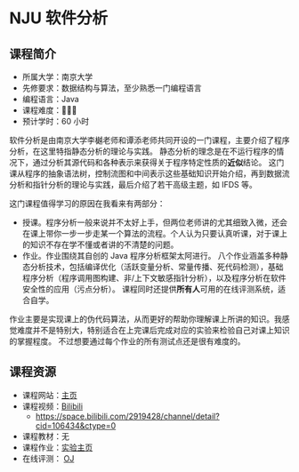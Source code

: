 # NJU 软件分析
## 课程简介
- 所属大学：南京大学
- 先修要求：数据结构与算法，至少熟悉一门编程语言
- 编程语言：Java
- 课程难度：🌟🌟🌟
- 预计学时：60 小时

软件分析是由南京大学李樾老师和谭添老师共同开设的一门课程，主要介绍了程序分析，在这里特指静态分析的理论与实践。 静态分析的理念是在不运行程序的情况下，通过分析其源代码和各种表示来获得关于程序特定性质的**近似**结论。 这门课从程序的抽象语法树，控制流图和中间表示这些基础知识开始介绍，再到数据流分析和指针分析的理论与实践，最后介绍了若干高级主题，如 IFDS 等。

这门课程值得学习的原因在我看来有两部分：

- 授课。程序分析一般来说并不太好上手，但两位老师讲的尤其细致入微，还会在课上带你一步一步走某一个算法的流程。个人认为只要认真听课，对于课上的知识不存在学不懂或者讲的不清楚的问题。
- 作业。作业围绕其自创的 Java 程序分析框架太阿进行。 八个作业涵盖多种静态分析技术，包括编译优化（活跃变量分析、常量传播、死代码检测），基础程序分析（程序调用图构建、非/上下文敏感指针分析），以及程序分析在软件安全性的应用（污点分析）。 课程同时还提供**所有人**可用的在线评测系统，适合自学。

作业主要是实现课上的伪代码算法，从而更好的帮助你理解课上所讲的知识。我感觉难度并不是特别大，特别适合在上完课后完成对应的实验来检验自己对课上知识的掌握程度。 不过想要通过每个作业的所有测试点还是很有难度的。



## 课程资源
- 课程网站：[主页](https://tai-e.pascal-lab.net/lectures.html)
- 课程视频：[Bilibili](https://www.bilibili.com/video/BV1b7411K7P4/?spm_id_from=333.999.0.0&vd_source=b58da8cd0259ee873ef3dc2c9aa36d74)
	- https://space.bilibili.com/2919428/channel/detail?cid=106434&ctype=0
- 课程教材：无
- 课程作业：[实验主页](https://tai-e.pascal-lab.net/intro/overview.html)
- 在线评测： [OJ](https://oj.pascal-lab.net/problem)

